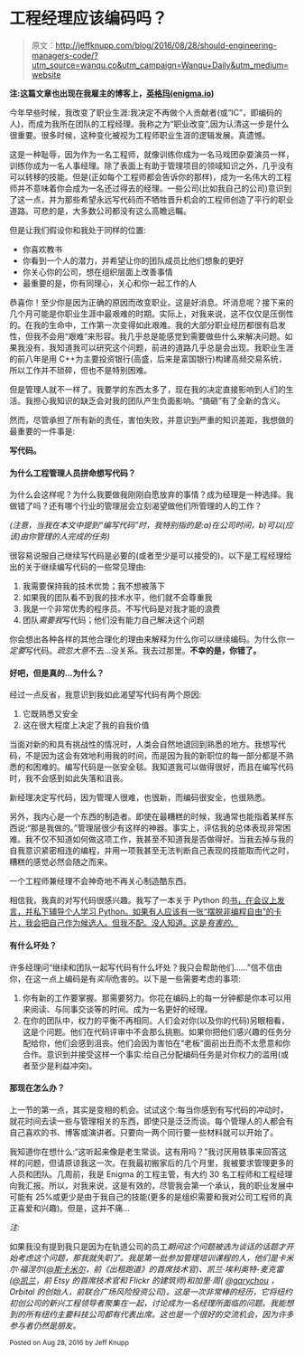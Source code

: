 # 工程经理应该编码吗？

> 原文：<http://jeffknupp.com/blog/2016/08/28/should-engineering-managers-code/?utm_source=wanqu.co&utm_campaign=Wanqu+Daily&utm_medium=website>

**注:这篇文章也出现在我雇主的博客上，[英格玛(enigma.io)](http://blog.enigma.io/should-engineering-managers-code/)**

今年早些时候，我改变了职业生涯:我决定不再做个人贡献者(或“IC”，即编码的人)，而成为我所在团队的工程经理。我称之为“职业改变”,因为认清这一步是什么很重要。很多时候，这种变化被视为工程师职业生涯的逻辑发展。真遗憾。

这是一种耻辱，因为作为一名工程师，就像训练你成为一名马戏团杂耍演员一样，训练你成为一名人事经理。除了表面上有助于管理项目的领域知识之外，几乎没有可以转移的技能。但是(正如每个工程师都会告诉你的那样)，成为一名伟大的工程师并不意味着你会成为一名还过得去的经理。一些公司(比如我自己的公司)意识到了这一点，并为那些希望永远写代码而不牺牲晋升机会的工程师创造了平行的职业道路。可悲的是，大多数公司都没有这么高瞻远瞩。

但是让我们假设你和我处于同样的位置:

*   你喜欢教书
*   你看到一个人的潜力，并希望让你的团队成员比他们想象的更好
*   你关心你的公司，想在组织层面上改善事情
*   最重要的是，你有同理心，关心和你一起工作的人

恭喜你！至少你是因为正确的原因而改变职业。这是好消息。坏消息呢？接下来的几个月可能是你职业生涯中最艰难的时期。实际上，对我来说，这不仅仅是压倒性的。在我的生命中，工作第一次变得如此艰难。我的大部分职业经历都很有启发性，但我不会用“艰难”来形容。我几乎总是能感觉到需要做些什么来解决问题。如果我没有，我知道我可以研究这个问题，前进的道路几乎总是会出现。我职业生涯的前八年是用 C++为主要投资银行(高盛，后来是富国银行)构建高频交易系统，所以工作并不琐碎，但也不是特别困难。

但是管理人就不一样了。我要学的东西太多了，现在我的决定直接影响到人们的生活。我担心我知识的缺乏会对我的团队产生负面影响。“搞砸”有了全新的含义。

然而，尽管承担了所有新的责任，害怕失败，并意识到严重的知识差距，我想做的最重要的一件事是:

**写代码。**

#### 为什么工程管理人员拼命想写代码？

为什么会这样呢？为什么我要做我刚刚自愿放弃的事情？成为经理是一种选择。我做错了吗？还有哪个行业的管理层会立刻渴望做他们所管理的人的工作？

*(注意，当我在本文中提到“编写代码”时，我特别指的是:a)在公司时间，b)可以(应该)由你管理的人完成的任务)*

很容易说服自己继续写代码是必要的(或者至少是可以接受的)。以下是工程经理给出的关于继续编写代码的一些常见理由:

1.  我需要保持我的技术优势；我不想被落下
2.  如果我的团队看不到我的技术水平，他们就不会尊重我
3.  我是一个非常优秀的程序员。不写代码是对我才能的浪费
4.  团队*需要我*写代码；他们没有能力自己解决这个问题

你会想出各种各样的其他合理化的理由来解释为什么你可以继续编码。为什么你*一定要*写代码。*疏忽大意*不去...没关系。我去过那里。**不幸的是，你错了。**

#### 好吧，但是真的...为什么？

经过一点反省，我意识到我如此渴望写代码有两个原因:

1.  它既熟悉又安全
2.  这在很大程度上决定了我的自我价值

当面对新的和具有挑战性的情况时，人类会自然地退回到熟悉的地方。我想写代码，不是因为这会有效地利用我的时间，而是因为我的新职位的每一部分都是不熟悉的和困难的。编写代码是一张安全毯。我知道我可以做得很好，而且在编写代码时，我不会感到如此失落和沮丧。

新经理决定写代码，因为管理人很难，也很新，而编码很安全，也很熟悉。

另外，我内心是一个东西的制造者。即使在最糟糕的时候，我通常也能指着某样东西说:“那是我做的。”管理层很少有这样的神器。事实上，评估我的总体表现非常困难。我不仅不知道如何做这项工作，我甚至不知道我是否做得好。当我去掉与我的自我意识紧密相连的编程，并用一项我甚至无法判断自己表现的技能取而代之时，糟糕的感觉必然会随之而来。

一个工程师兼经理不会神奇地不再关心制造酷东西。

相信我，我真的对写代码很感兴趣。我写了一本关于 Python 的[书，在会议上发言，并私下辅导个人学习 Python。如果有人应该有一张“摆脱非编程自由”的卡片，我会把自己作为候选人。但我不配。没人知道。这是*有害的*。](https://jeffknupp.com/writing-idiomatic-python-ebook/)

#### 有什么坏处？

许多经理问“继续和团队一起写代码有什么坏处？我只会帮助他们……”信不信由你，在这一点上编码是有*实际*危害的。以下是一些需要考虑的事项:

1.  你有新的工作要掌握。那需要努力。你花在编码上的每一分钟都是你本可以用来阅读、与同事交谈等的时间。成为一名更好的经理。
2.  在你的团队中，权力的平衡不再相同。人们会对你(以及你的代码)另眼相看，这是个问题。他们在代码评审中不会那么挑剔。如果你把他们感兴趣的任务分配给你，他们会感到沮丧。他们会因为害怕在“老板”面前出丑而不太愿意和你合作。意识到并接受这样一个事实:给自己分配编码任务是对你权力的滥用(或者至少是利益冲突)。

#### 那现在怎么办？

上一节的第一点，其实是变相的机会。试试这个:每当你感到有写代码的冲动时，就花时间去读一些与管理相关的东西，即使只是泛泛而谈。每个管理人的人都会有自己喜欢的书、博客或演讲者。只要向一两个同行要一些材料就可以开始了。

我知道你在想什么:“这听起来像是老生常谈。这有用吗？”我讨厌用轶事来回答这样的问题，但请原谅我这一次。在我最初搬家后的几个月里，我被要求管理更多的人员和团队。几周前，我是 Enigma 的工程主管，有大约 30 名工程师和工程经理向我汇报。所以，对我来说，这是有效的，尽管我会第一个承认，我的职业发展中可能有 25%或更少是由于我自己的技能(更多的是组织需要和我对公司工程师的真正喜爱和兴趣)。但是，这并不痛...

*注:*

如果我没有提到我只是因为在轨道公司的员工*期间这个问题被选为谈话的话题才开始考虑这个问题，那我就失职了。我是第一批参加管理培训课程的人，他们是卡米尔·福涅尔([@斯卡米尔](https://twitter.com/skamille)，前《出租跑道》的首席技术官)、凯兰·埃利奥特-麦克雷([@凯兰](https://twitter.com/kellan)，前 Etsy 的首席技术官和 Flickr 的建筑师)和加里·周( [@garychou](https://twitter.com/garychou/) ，Orbital 的创始人，前联合广场风险投资公司)。这是一次非常棒的经历，它将纽约初创公司的新兴工程领导者聚集在一起，讨论成为一名经理所面临的问题。我能想到的所有纽约主要科技公司都有代表出席。这也是一个很好的交流机会，因为许多参与者仍然是朋友。*

<small>Posted on <time datetime="2016-08-28 14:03:00" pubdate="" data-updated="true" itemprop="datePublished">Aug 28, 2016</time> by Jeff Knupp</small>